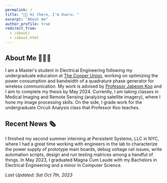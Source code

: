 ```yaml
---
permalink: /
title: "👋🏻 Hi there, I'm Xueru. "
excerpt: "About me"
author_profile: true
redirect_from: 
  - /about/
  - /about.html
---
```


## About Me 👩🏻‍🎓
I am a Master's student in Electrical Engineering following my undergraduate education at [The Cooper Union](https://cooper.edu/welcome), working on optimizing the power consumption and bandwidth of a quadrature phase generator for wireless communication. My work is advised by [Professor Jabeom Koo](https://scholar.google.com/citations?hl=en&user=SQ9yG6wAAAAJ&view_op=list_works&sortby=pubdate) and I aim to complete my thesis by May 2024. Currently, I am taking classes in Medical Imaging and Remote Sensing (analyzing satellite imagery), where I hone my image processing skills. On the side, I grade work for the undergraduate Circuit Analysis class that Professor Koo teaches.

## Recent News 🗞️
I finished my second summer interning at Persistent Systems, LLC in NYC, where I had a great time working with engineers in the lab to characterize the power supply of prototype main boards, debug voltage rail issues, write automation scripts, design and run testing matrices among a handful of things. In May 2023, I graduated Magna Cum Laude with my Bachelors in Electrical Engineering and a minor in Computer Science.

_Last Updated: Sat Oct 7th, 2023_
